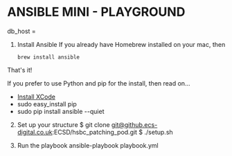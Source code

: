 # ANSIBLE MINI - PLAYGROUND

db_host = <your host ip>

1. Install Ansible
    If you already have Homebrew installed on your mac, then 

    ```brew install ansible```

That's it!

If you prefer to use Python and pip for the install, then read on...
    
- [Install XCode](https://developer.apple.com/xcode/)
- sudo easy_install pip
- sudo pip install ansible --quiet



2. Set up your structure
$ git clone git@github.ecs-digital.co.uk:ECSD/hsbc_patching_pod.git
$ ./setup.sh







4. Run the playbook
ansible-playbook playbook.yml